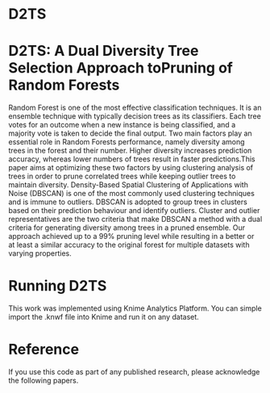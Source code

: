 D2TS
========================

D2TS: A Dual Diversity Tree Selection Approach toPruning of Random Forests
========================
Random Forest is one of the most effective classification techniques. It is an ensemble technique with typically decision trees as its classifiers. Each tree votes for an outcome when a new instance is being classified, and a majority vote is taken to decide the final output. Two main factors play an essential role in Random Forests performance, namely diversity among trees in the forest and their number. Higher diversity increases prediction accuracy, whereas lower numbers of trees result in faster predictions.This paper aims at optimizing these two factors by using clustering analysis of trees in order to prune correlated trees while keeping outlier trees to maintain diversity. Density-Based Spatial Clustering of Applications with Noise (DBSCAN) is one of the most commonly used clustering techniques and is immune to outliers. DBSCAN is adopted to group trees in clusters based on their prediction behaviour and identify outliers. Cluster and outlier representatives are the two criteria that make DBSCAN a method with a dual criteria for generating diversity among trees in a pruned ensemble. Our approach achieved up to a 99\% pruning level while resulting in a better or at least a similar accuracy to the original forest for multiple datasets with varying properties.

Running D2TS
========================
This work was implemented using Knime Analytics Platform. You can simple import the .knwf file into Knime and run it on any dataset.


Reference
========================
If you use this code as part of any published research, please acknowledge the following papers.
